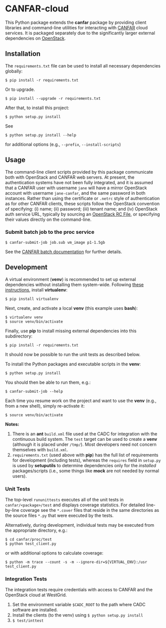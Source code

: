 # CANFAR-cloud
This Python package extends the **canfar** package by providing client libraries and command-line utilities for interacting with [CANFAR](http://www.canfar.phys.uvic.ca/) cloud services. It is packaged separately due to the significantly larger external dependencies on [OpenStack](https://www.openstack.org/).

## Installation
The `requirements.txt` file can be used to install all necessary dependencies globally:
```
$ pip install -r requirements.txt
```

Or to upgrade.
```
$ pip install --upgrade -r requirements.txt
```

After that, to install this project:
```
$ python setup.py install
```

See
```
$ python setup.py install --help
```
for additional options (e.g., `--prefix`, `--install-scripts`)

## Usage
The command-line client scripts provided by this package communicate both with OpenStack and CANFAR web servers. At present, the authentication systems have not been fully integrated, and it is assumed that a CANFAR user with username `jane` will have a mirror OpenStack account with username `jane-canfar`, and the same password in both instances. Rather than using the certificate or `.netrc` style of authentication as for other CANFAR clients, these scripts follow the OpenStack convention of specifying: (i) name; (ii) password; (iii) tenant name; and (iv) OpenStack auth service URL, typically by sourcing an [OpenStack RC File](http://www.canfar.net/docs/cli/#setup-the-environment), or specifying their values directly on the command-line.

### Submit batch job to the proc service

```
$ canfar-submit-job job.sub vm_image p1-1.5gb
```

See the [CANFAR batch documentation](http://www.canfar.net/docs/batch/) for further details.


## Development
A virtual environment (**venv**) is recommended to set up external dependencies without installing them system-wide. Following [these instructions](http://docs.python-guide.org/en/latest/dev/virtualenvs/), install **virtualenv**:
```
$ pip install virtualenv
```

Next, create, and activate a local **venv** (this example uses **bash**):
```
$ virtualenv venv
$ source venv/bin/activate

```

Finally, use **pip** to install missing external dependencies into this subdirectory:
```
$ pip install -r requirements.txt
```

It should now be possible to run the unit tests as described below.

To install the Python packages and executable scripts in the **venv**:
```
$ python setup.py install
```
You should then be able to run them, e.g.:
```
$ canfar-submit-job --help
```

Each time you resume work on the project and want to use the **venv** (e.g., from a new shell), simply re-activate it:
```
$ source venv/bin/activate
```

**Notes:**
1. There is an **ant** `build.xml` file used at the CADC for integration with the continuous build system. The `test` target can be used to create a **venv** (although it is placed under `/tmp/`). Most developers need not concern themselves with `build.xml`.
2. `requirements.txt` (used above with **pip**) has the full list of requirements for development (including tests), whereas the `requires` field in `setup.py` is used by **setuputils** to determine dependencies only for the *installed* packages/scripts (i.e., some things like **mock** are not needed by normal users).

### Unit Tests
The top-level `rununittests` executes all of the unit tests in `canfar/<package>/test` and displays coverage statistics. For detailed line-by-line coverage see the `*.cover` files that reside in the same directories as the source files `*.py` that were executed by the tests.

Alternatively, during development, individual tests may be executed from the appropriate directory, e.g.:
```
$ cd canfar/proc/test
$ python test_client.py
```
or with additional options to calculate coverage:
```
$ python -m trace --count -s -m --ignore-dir=${VIRTUAL_ENV}:/usr test_client.py
```

### Integration Tests
The integration tests require credentials with access to CANFAR and the OpenStack cloud at WestGrid.

1. Set the environment variable `$CADC_ROOT` to the path where CADC software are installed.
2. Install the clients (to the venv) using `$ python setup.py install`
3. `$ test/inttest`
